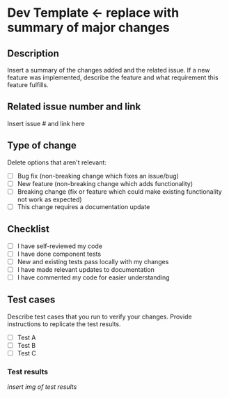 # Dev Template <- replace with summary of major changes

## Description

Insert a summary of the changes added and the related issue. 
If a new feature was implemented, describe the feature and what requirement this feature fulfills.

## Related issue number and link

Insert issue # and link here

## Type of change

Delete options that aren't relevant:

- [ ] Bug fix (non-breaking change which fixes an issue/bug)
- [ ] New feature (non-breaking change which adds functionality)
- [ ] Breaking change (fix or feature which could make existing functionality not work as expected)
- [ ] This change requires a documentation update

## Checklist
- [ ] I have self-reviewed my code
- [ ] I have done component tests
- [ ] New and existing tests pass locally with my changes
- [ ] I have made relevant updates to documentation
- [ ] I have commented my code for easier understanding

## Test cases

Describe test cases that you run to verify your changes. Provide instructions to replicate the test results.

- [ ] Test A
- [ ] Test B
- [ ] Test C

### Test results
_insert img of test results_
